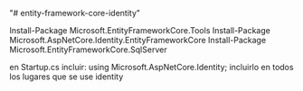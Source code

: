 "# entity-framework-core-identity" 

Install-Package Microsoft.EntityFrameworkCore.Tools
Install-Package Microsoft.AspNetCore.Identity.EntityFrameworkCore
Install-Package Microsoft.EntityFrameworkCore.SqlServer


en Startup.cs incluir:
using Microsoft.AspNetCore.Identity;
incluirlo en todos los lugares que se use identity
